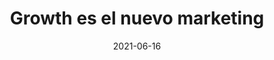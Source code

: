 ---
episode: 10
date: "2021-06-16"
title: Growth es el nuevo marketing
guest: Carlos Ranero
business: Jüsto
category: Growth/marketing
description: Bienvenidos a una conversación con Carlos Ranero, Chief of Growth de Jüsto, la startup que está revolucionando la manera hacer de hacer súper en línea en México. En este capítulo platicamos sobre la evolución del marketing al growth, sobre cómo hacer experimentos de crecimiento y sobre los nuevos espacios que están atrapando la atención de los consumidores en Latinoamérica.
file: https://www.buzzsprout.com/895972/8716928-growth-es-el-nuevo-marketing-carlos-ranero-justo.mp3?download=true
spotify: https://open.spotify.com/episode/2UD3wxw3Q7yfRo6srTdrEo
apple: https://podcasts.apple.com/mx/podcast/growth-es-el-nuevo-marketing-carlos-ranero-j%C3%BCsto/id1500473556?i=1000526800193
google: https://podcasts.google.com/feed/aHR0cHM6Ly9mZWVkcy5idXp6c3Byb3V0LmNvbS84OTU5NzIucnNz/episode/QnV6enNwcm91dC04NzE2OTI4
youtube: https://www.youtube.com/watch?v=kesJueEKyS8
---